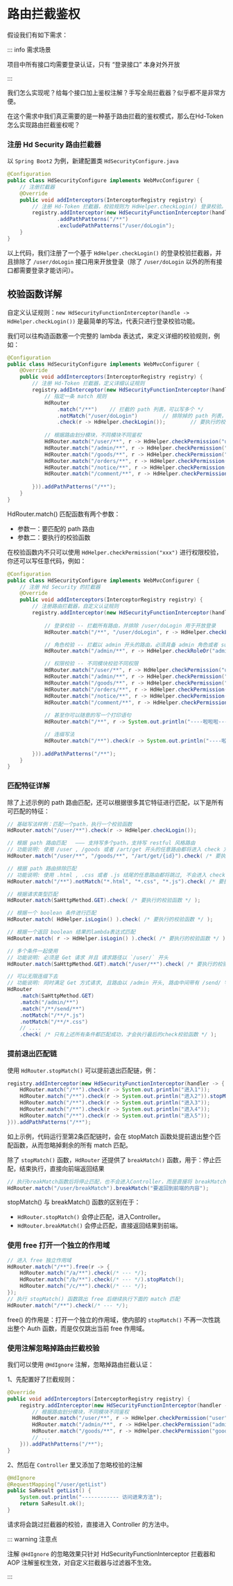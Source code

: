 # 路由拦截鉴权

假设我们有如下需求：

::: info 需求场景

项目中所有接口均需要登录认证，只有 “登录接口” 本身对外开放

:::



我们怎么实现呢？给每个接口加上鉴权注解？手写全局拦截器？似乎都不是非常方便。

在这个需求中我们真正需要的是一种基于路由拦截的鉴权模式，那么在Hd-Token怎么实现路由拦截鉴权呢？

### 注册 Hd Security 路由拦截器

以 `Spring Boot2` 为例，新建配置类 `HdSecurityConfigure.java`

```java {7}
@Configuration
public class HdSecurityConfigure implements WebMvcConfigurer {
    // 注册拦截器
    @Override
    public void addInterceptors(InterceptorRegistry registry) {
        // 注册 Hd-Token 拦截器，校验规则为 HdHelper.checkLogin() 登录校验。
        registry.addInterceptor(new HdSecurityFunctionInterceptor(handle -> HdHelper.checkLogin()))
                .addPathPatterns("/**")
                .excludePathPatterns("/user/doLogin"); 
    }
}
```

以上代码，我们注册了一个基于 `HdHelper.checkLogin()` 的登录校验拦截器，并且排除了 `/user/doLogin` 接口用来开放登录（除了 `/user/doLogin` 以外的所有接口都需要登录才能访问）。

## 校验函数详解

自定义认证规则：`new HdSecurityFunctionInterceptor(handle -> HdHelper.checkLogin())` 是最简单的写法，代表只进行登录校验功能。

我们可以往构造函数塞一个完整的 lambda 表达式，来定义详细的校验规则，例如：

```java
@Configuration
public class HdSecurityConfigure implements WebMvcConfigurer {
    @Override
    public void addInterceptors(InterceptorRegistry registry) {
        // 注册 Hd-Token 拦截器，定义详细认证规则 
        registry.addInterceptor(new HdSecurityFunctionInterceptor(handler -> {
            // 指定一条 match 规则
            HdRouter
                .match("/**")    // 拦截的 path 列表，可以写多个 */
                .notMatch("/user/doLogin")        // 排除掉的 path 列表，可以写多个 
                .check(r -> HdHelper.checkLogin());        // 要执行的校验动作，可以写完整的 lambda 表达式
                
            // 根据路由划分模块，不同模块不同鉴权 
            HdRouter.match("/user/**", r -> HdHelper.checkPermission("user"));
            HdRouter.match("/admin/**", r -> HdHelper.checkPermission("admin"));
            HdRouter.match("/goods/**", r -> HdHelper.checkPermission("goods"));
            HdRouter.match("/orders/**", r -> HdHelper.checkPermission("orders"));
            HdRouter.match("/notice/**", r -> HdHelper.checkPermission("notice"));
            HdRouter.match("/comment/**", r -> HdHelper.checkPermission("comment"));
            
        })).addPathPatterns("/**");
    }
}
```

HdRouter.match() 匹配函数有两个参数：

- 参数一：要匹配的 path 路由
- 参数二：要执行的校验函数

在校验函数内不只可以使用 `HdHelper.checkPermission("xxx")` 进行权限校验，你还可以写任意代码，例如：

```java
@Configuration
public class HdSecurityConfigure implements WebMvcConfigurer {
    // 注册 Hd Security 的拦截器
    @Override
    public void addInterceptors(InterceptorRegistry registry) {
        // 注册路由拦截器，自定义认证规则 
        registry.addInterceptor(new HdSecurityFunctionInterceptor(handler -> {
            
            // 登录校验 -- 拦截所有路由，并排除 /user/doLogin 用于开放登录 
            HdRouter.match("/**", "/user/doLogin", r -> HdHelper.checkLogin());

            // 角色校验 -- 拦截以 admin 开头的路由，必须具备 admin 角色或者 super-admin 角色才可以通过认证 
            HdRouter.match("/admin/**", r -> HdHelper.checkRoleOr("admin", "super-admin"));

            // 权限校验 -- 不同模块校验不同权限 
            HdRouter.match("/user/**", r -> HdHelper.checkPermission("user"));
            HdRouter.match("/admin/**", r -> HdHelper.checkPermission("admin"));
            HdRouter.match("/goods/**", r -> HdHelper.checkPermission("goods"));
            HdRouter.match("/orders/**", r -> HdHelper.checkPermission("orders"));
            HdRouter.match("/notice/**", r -> HdHelper.checkPermission("notice"));
            HdRouter.match("/comment/**", r -> HdHelper.checkPermission("comment"));
            
            // 甚至你可以随意的写一个打印语句
            HdRouter.match("/**", r -> System.out.println("----啦啦啦----"));

            // 连缀写法
            HdRouter.match("/**").check(r -> System.out.println("----啦啦啦----"));
            
        })).addPathPatterns("/**");
    }
}
```

### 匹配特征详解

除了上述示例的 path 路由匹配，还可以根据很多其它特征进行匹配，以下是所有可匹配的特征：

```java
// 基础写法样例：匹配一个path，执行一个校验函数 
HdRouter.match("/user/**").check(r -> HdHelper.checkLogin());

// 根据 path 路由匹配   ——— 支持写多个path，支持写 restful 风格路由 
// 功能说明: 使用 /user , /goods 或者 /art/get 开头的任意路由都将进入 check 方法
HdRouter.match("/user/**", "/goods/**", "/art/get/{id}").check( /* 要执行的校验函数 */ );

// 根据 path 路由排除匹配 
// 功能说明: 使用 .html , .css 或者 .js 结尾的任意路由都将跳过, 不会进入 check 方法
HdRouter.match("/**").notMatch("*.html", "*.css", "*.js").check( /* 要执行的校验函数 */ );

// 根据请求类型匹配 
HdRouter.match(SaHttpMethod.GET).check( /* 要执行的校验函数 */ );

// 根据一个 boolean 条件进行匹配 
HdRouter.match( HdHelper.isLogin() ).check( /* 要执行的校验函数 */ );

// 根据一个返回 boolean 结果的lambda表达式匹配 
HdRouter.match( r -> HdHelper.isLogin() ).check( /* 要执行的校验函数 */ );

// 多个条件一起使用 
// 功能说明: 必须是 Get 请求 并且 请求路径以 `/user/` 开头 
HdRouter.match(SaHttpMethod.GET).match("/user/**").check( /* 要执行的校验函数 */ );

// 可以无限连缀下去 
// 功能说明: 同时满足 Get 方式请求, 且路由以 /admin 开头, 路由中间带有 /send/ 字符串, 路由结尾不能是 .js 和 .css
HdRouter
    .match(SaHttpMethod.GET)
    .match("/admin/**")
    .match("/**/send/**") 
    .notMatch("/**/*.js")
    .notMatch("/**/*.css")
    // ....
    .check( /* 只有上述所有条件都匹配成功，才会执行最后的check校验函数 */ );
```

### 提前退出匹配链

使用 `HdRouter.stopMatch()` 可以提前退出匹配链，例：

```java
registry.addInterceptor(new HdSecurityFunctionInterceptor(handler -> {
    HdRouter.match("/**").check(r -> System.out.println("进入1"));
    HdRouter.match("/**").check(r -> System.out.println("进入2")).stopMatch();
    HdRouter.match("/**").check(r -> System.out.println("进入3"));
    HdRouter.match("/**").check(r -> System.out.println("进入4"));
    HdRouter.match("/**").check(r -> System.out.println("进入5"));
})).addPathPatterns("/**");
```

如上示例，代码运行至第2条匹配链时，会在 stopMatch 函数处提前退出整个匹配函数，从而忽略掉剩余的所有 match 匹配。

除了 `stopMatch()` 函数，`HdRouter` 还提供了 `breakMatch()` 函数，用于：停止匹配，结束执行，直接向前端返回结果

```java
// 执行breakMatch函数后将停止匹配，也不会进入Controller，而是直接将 breakMatch参数 作为返回值输出到前端
HdRouter.match("/user/breakMatch").breakMatch("要返回到前端的内容");
```

stopMatch() 与 breakMatch() 函数的区别在于：

- `HdRouter.stopMatch()` 会停止匹配，进入Controller。
- `HdRouter.breakMatch()` 会停止匹配，直接返回结果到前端。

### 使用 free 打开一个独立的作用域

```java
// 进入 free 独立作用域 
HdRouter.match("/**").free(r -> {
    HdRouter.match("/a/**").check(/* --- */);
    HdRouter.match("/b/**").check(/* --- */).stopMatch();
    HdRouter.match("/c/**").check(/* --- */);
});
// 执行 stopMatch() 函数跳出 free 后继续执行下面的 match 匹配 
HdRouter.match("/**").check(/* --- */);
```

free() 的作用是：打开一个独立的作用域，使内部的 `stopMatch()` 不再一次性跳出整个 Auth 函数，而是仅仅跳出当前 free 作用域。

### 使用注解忽略掉路由拦截校验

我们可以使用 `@HdIgnore` 注解，忽略掉路由拦截认证：

1、先配置好了拦截规则：

```java
@Override
public void addInterceptors(InterceptorRegistry registry) {
    registry.addInterceptor(new HdSecurityFunctionInterceptor(handler -> {
        // 根据路由划分模块，不同模块不同鉴权 
        HdRouter.match("/user/**", r -> HdHelper.checkPermission("user"));
        HdRouter.match("/admin/**", r -> HdHelper.checkPermission("admin"));
        HdRouter.match("/goods/**", r -> HdHelper.checkPermission("goods"));
        // ... 
    })).addPathPatterns("/**");
}
```

2、然后在 `Controller` 里又添加了忽略校验的注解

```java
@HdIgnore
@RequestMapping("/user/getList")
public SaResult getList() {
    System.out.println("------------ 访问进来方法"); 
    return SaResult.ok(); 
}
```

请求将会跳过拦截器的校验，直接进入 Controller 的方法中。

::: warning 注意点

注解 `@HdIgnore` 的忽略效果只针对 HdSecurityFunctionInterceptor 拦截器和 AOP 注解鉴权生效，对自定义拦截器与过滤器不生效。

:::